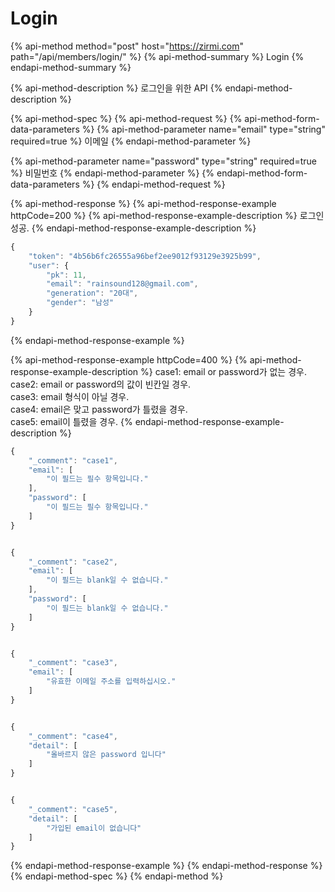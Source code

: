 # Login

{% api-method method="post" host="https://zirmi.com" path="/api/members/login/" %}
{% api-method-summary %}
Login
{% endapi-method-summary %}

{% api-method-description %}
로그인을 위한 API
{% endapi-method-description %}

{% api-method-spec %}
{% api-method-request %}
{% api-method-form-data-parameters %}
{% api-method-parameter name="email" type="string" required=true %}
이메일
{% endapi-method-parameter %}

{% api-method-parameter name="password" type="string" required=true %}
비밀번호
{% endapi-method-parameter %}
{% endapi-method-form-data-parameters %}
{% endapi-method-request %}

{% api-method-response %}
{% api-method-response-example httpCode=200 %}
{% api-method-response-example-description %}
로그인 성공.
{% endapi-method-response-example-description %}

```javascript
{
    "token": "4b56b6fc26555a96bef2ee9012f93129e3925b99",
    "user": {
        "pk": 11,
        "email": "rainsound128@gmail.com",
        "generation": "20대",
        "gender": "남성"
    }
}
```
{% endapi-method-response-example %}

{% api-method-response-example httpCode=400 %}
{% api-method-response-example-description %}
case1: email or password가 없는 경우.  
case2: email or password의 값이 빈칸일 경우.  
case3: email 형식이 아닐 경우.  
case4: email은 맞고 password가 틀렸을 경우.  
case5: email이 틀렸을 경우.
{% endapi-method-response-example-description %}

```javascript
{
    "_comment": "case1",
    "email": [
        "이 필드는 필수 항목입니다."
    ],
    "password": [
        "이 필드는 필수 항목입니다."
    ]
}


{
    "_comment": "case2",
    "email": [
        "이 필드는 blank일 수 없습니다."
    ],
    "password": [
        "이 필드는 blank일 수 없습니다."
    ]
}


{
    "_comment": "case3",
    "email": [
        "유효한 이메일 주소를 입력하십시오."
    ]
}


{
    "_comment": "case4",
    "detail": [
        "올바르지 않은 password 입니다"
    ]
}


{
    "_comment": "case5",
    "detail": [
        "가입된 email이 없습니다"
    ]
}
```
{% endapi-method-response-example %}
{% endapi-method-response %}
{% endapi-method-spec %}
{% endapi-method %}

